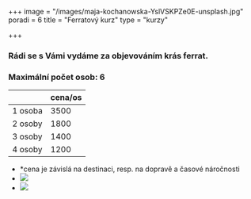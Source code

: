 +++
image = "/images/maja-kochanowska-YslVSKPZe0E-unsplash.jpg"
poradi = 6
title = "Ferratový kurz"
type = "kurzy"

+++
### Rádi se s Vámi vydáme za objevováním krás ferrat.

### Maximální počet osob: 6

|  | cena/os |
| --- | --- |
| 1 osoba | 3500 |
| 2 osoby | 1800 |
| 3 osoby | 1400 |
| 4 osoby | 1200 |

* *cena je závislá na destinaci, resp. na dopravě a časové náročnosti
* ![](/images/klaus-huber-2KpJ7EpccGQ-unsplash.jpg)
* ![](/images/maja-kochanowska-EiJQdDI_t_Y-unsplash.jpg)